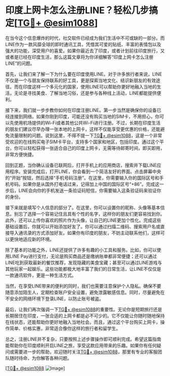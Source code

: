 # 印度上网卡怎么注册LINE？轻松几步搞定[[TG💪+ @esim1088](https://t.me/s/esim1088)]

在当今这个信息爆炸的时代，社交软件已经成为我们生活中不可或缺的一部分。而LINE作为一款风靡全球的即时通讯工具，凭借其可爱的贴纸、丰富的表情包以及强大的功能，深受用户的喜爱。如果你最近去了印度，或者计划前往印度旅行，又或者是已经在印度生活，那么这篇文章将为你详细解答“印度上网卡怎么注册LINE”的问题。

首先，让我们来了解一下为什么要在印度使用LINE。对于许多旅行者来说，LINE不仅是一个与朋友保持联系的好工具，更是探索当地文化、结识新朋友的有效途径。而在印度这样一个多元化的国家，使用LINE可以帮助你更好地融入当地的生活，无论是寻找美食、了解当地习俗，还是参与各种线上活动，LINE都能提供便利。

接下来，我们就一步步教你如何在印度注册LINE。第一步当然是确保你的设备已经连接到网络。如果你刚到印度，可能还没有购买当地的SIM卡，不用担心，你可以先使用机场提供的Wi-Fi或者其他公共Wi-Fi进行注册。不过，长期在印度生活的朋友们建议尽早办理一张本地的上网卡，这样不仅能享受更优惠的价格，还能避免流量限制的问题。说到这里，不得不提一下[TG💪+ @esim1088](https://t.me/s/esim1088)，这是一个非常受欢迎的在线购买电子SIM卡平台，支持多个国家和地区，包括印度。通过这个平台，你可以轻松获得一张适合自己的印度上网卡，无需等待邮寄时间，即买即用，非常方便快捷。

回到正题，当你确认设备已联网后，打开手机上的应用商店，搜索并下载LINE应用程序。安装完成后，打开LINE，你会看到一个简洁友好的界面。点击屏幕中央的“开始”按钮，然后选择“手机号码注册”。在这里，你需要输入你的国际区号和手机号码。如果你是从国外打电话过来，记得加上中国的国际区号“+86”。完成这一步后，LINE会向你的手机发送一条验证码短信，你需要输入这条验证码来验证你的身份。

接下来就是填写个人信息的部分了。在这里，你可以设置你的昵称、头像等基本信息。别忘了选择一个容易记住且具有个性的名字，这样你的朋友们更容易找到你。此外，还可以上传你喜欢的照片作为头像，让自己的LINE更加个性化。完成这些基础设置后，你就可以开始添加好友了。你可以通过扫描二维码、搜索用户名或直接导入通讯录的方式添加好友。如果你有印度的朋友，不妨主动联系他们，这样可以更快地适应新的环境。

除了基本的功能之外，LINE还提供了许多有趣的小工具和服务。比如，你可以使用LINE Pay进行支付，无论是购买商品还是缴纳账单都非常便捷；还可以通过LINE吃到获取最新的餐饮推荐，发现隐藏的美食宝藏；甚至可以通过LINE游戏与其他玩家一起娱乐。这些功能都极大地丰富了我们的日常生活，让LINE不仅仅是一款通讯软件，更是一种生活方式。

当然，在享受LINE带来的便利的同时，我们也需要注意保护个人隐私。确保不要随意添加陌生人，定期检查账户安全设置，避免泄露敏感信息。同时，尽量避免在不安全的网络环境下登录LINE，以防止账号被盗。

最后，让我们再次强调一下[TG💪+ @esim1088](https://t.me/s/esim1088)的重要性。无论你是短期旅行还是长期居住在印度，一张合适的上网卡都是必不可少的。它不仅能让你随时随地保持在线状态，还能帮助你更好地融入当地社会。而且，通过这个平台购买上网卡，操作简单、价格实惠，非常适合像你这样的旅行者和留学生。

总之，注册LINE并不复杂，只要按照上述步骤操作即可顺利完成。希望这篇指南能帮助你在印度顺利开启LINE之旅，享受这款应用带来的乐趣。如果你有任何疑问或需要进一步的帮助，欢迎随时关注[TG💪+ @esim1088](https://t.me/s/esim1088)，那里有专业的客服团队随时待命，为你解答各种问题。

[[TG💪+ @esim1088](https://t.me/s/esim1088) ![Image](https://i.postimg.cc/4NQfJmqS/Snipaste-2025-05-13-00-14-12.png)]